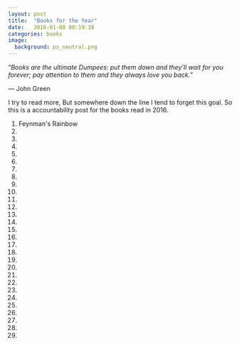 ```yaml
---
layout: post
title:  "Books for the Year"
date:   2016-01-08 00:19:38
categories: books
image:
  background: ps_neutral.png
---
```

“*Books are the ultimate Dumpees: put them down and they’ll wait for you forever; pay attention to them and they always love you back.*” 

― John Green

I try to read more, But somewhere down the line I tend to forget this goal. 
So this is a accountability post for the books read in 2016.

<ol>
<li>Feynman's Rainbow</li>
<li></li>
<li></li>
<li></li>
<li></li>
<li></li>
<li></li>
<li></li>
<li></li>
<li></li>
<li></li>
<li></li>
<li></li>
<li></li>
<li></li>
<li></li>
<li></li>
<li></li>
<li></li>
<li></li>
<li></li>
<li></li>
<li></li>
<li></li>
<li></li>
<li></li>
<li></li>
<li></li>
<li></li>
</ol>
